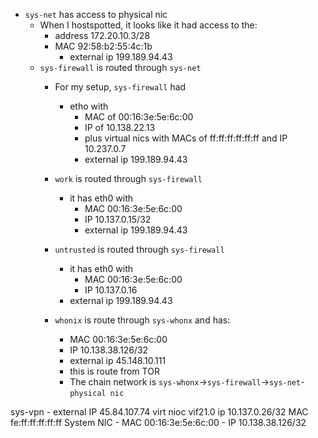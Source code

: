 
- `sys-net` has access to physical nic
  - When I hostspotted, it looks like it had access to the:
    - address 172.20.10.3/28
    - MAC 92:58:b2:55:4c:1b
        - external ip 199.189.94.43
  - `sys-firewall` is routed through `sys-net`
    - For my setup, `sys-firewall` had
      - etho with
        - MAC of 00:16:3e:5e:6c:00
        - IP of 10.138.22.13
        - plus virtual nics with MACs of ff:ff:ff:ff:ff:ff and IP 10.237.0.7
        - external ip 199.189.94.43
    - `work` is routed through `sys-firewall`
      - it has eth0 with
        - MAC 00:16:3e:5e:6c:00
        - IP 10.137.0.15/32
        - external ip 199.189.94.43
    - `untrusted` is routed through `sys-firewall`
      - it has eth0 with
        - MAC 00:16:3e:5e:6c:00
        - IP 10.137.0.16
      - external ip 199.189.94.43

    - `whonix` is route through `sys-whonx` and has:
        - MAC 00:16:3e:5e:6c:00
        - IP 10.138.38.126/32
        - external ip 45.148.10.111
        - this is route from TOR
        - The chain network is `sys-whonx`->`sys-firewall`->`sys-net`-`physical nic`
     

sys-vpn - 
         external IP 45.84.107.74
         virt nioc vif21.0 
         ip 10.137.0.26/32
         MAC fe:ff:ff:ff:ff:ff
         System NIC
        - MAC 00:16:3e:5e:6c:00
        - IP 10.138.38.126/32
